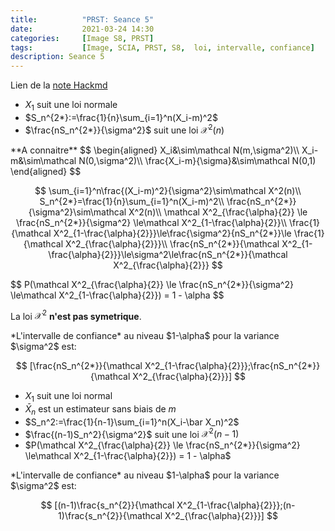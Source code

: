 ```yaml
---
title:          "PRST: Seance 5"
date:           2021-03-24 14:30
categories:     [Image S8, PRST]
tags:           [Image, SCIA, PRST, S8,  loi, intervalle, confiance]
description: Seance 5
---
```

Lien de la [note Hackmd](https://hackmd.io/@lemasymasa/B1G7eT_Vu)

- $X_1$ suit une loi normale
- $S_n^{2*}:=\frac{1}{n}\sum_{i=1}^n(X_i-m)^2$
- $\frac{nS_n^{2*}}{\sigma^2}$ suit une loi $\mathcal X^2(n)$

<div class="alert alert-danger" role="alert" markdown="1">
**A connaitre**
$$
\begin{aligned}
X_i&\sim\mathcal N(m,\sigma^2)\\
X_i-m&\sim\mathcal N(0,\sigma^2)\\
\frac{X_i-m}{\sigma}&\sim\mathcal N(0,1)
\end{aligned}
$$
</div>

$$
\sum_{i=1}^n\frac{(X_i-m)^2}{\sigma^2}\sim\mathcal X^2(n)\\
S_n^{2*}=\frac{1}{n}\sum_{i=1}^n(X_i-m)^2\\
\frac{nS_n^{2*}}{\sigma^2}\sim\mathcal X^2(n)\\
\mathcal X^2_{\frac{\alpha}{2}} \le \frac{nS_n^{2*}}{\sigma^2} \le\mathcal X^2_{1-\frac{\alpha}{2}}\\
\frac{1}{\mathcal X^2_{1-\frac{\alpha}{2}}}\le\frac{\sigma^2}{nS_n^{2*}}\le \frac{1}{\mathcal X^2_{\frac{\alpha}{2}}}\\
\frac{nS_n^{2*}}{\mathcal X^2_{1-\frac{\alpha}{2}}}\le\sigma^2\le\frac{nS_n^{2*}}{\mathcal X^2_{\frac{\alpha}{2}}}
$$

<div class="alert alert-warning" role="alert" markdown="1">
$$
P(\mathcal X^2_{\frac{\alpha}{2}} \le \frac{nS_n^{2*}}{\sigma^2} \le\mathcal X^2_{1-\frac{\alpha}{2}}) = 1 - \alpha
$$

La loi $\mathcal X^2$ **n'est pas symetrique**.
</div>

<div class="alert alert-info" role="alert" markdown="1">
*L'intervalle de confiance* au niveau $1-\alpha$ pour la variance $\sigma^2$ est:

$$
[\frac{nS_n^{2*}}{\mathcal X^2_{1-\frac{\alpha}{2}}};\frac{nS_n^{2*}}{\mathcal X^2_{\frac{\alpha}{2}}}]
$$

</div>

- $X_1$ suit une loi normal
- $\bar X_n$ est un estimateur sans biais de $m$
- $S_n^2:=\frac{1}{n-1}\sum_{i=1}^n(X_i-\bar X_n)^2$
- $\frac{(n-1)S_n^2}{\sigma^2}$ suit une loi $\mathcal X^2(n-1)$
- $P(\mathcal X^2_{\frac{\alpha}{2}} \le \frac{nS_n^{2*}}{\sigma^2} \le\mathcal X^2_{1-\frac{\alpha}{2}}) = 1 - \alpha$

<div class="alert alert-info" role="alert" markdown="1">
*L'intervalle de confiance* au niveau $1-\alpha$ pour la variance $\sigma^2$ est:

$$
[(n-1)\frac{s_n^{2}}{\mathcal X^2_{1-\frac{\alpha}{2}}};(n-1)\frac{s_n^{2}}{\mathcal X^2_{\frac{\alpha}{2}}}]
$$

</div>